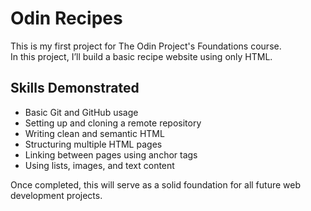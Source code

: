 # Odin Recipes

This is my first project for The Odin Project's Foundations course.  
In this project, I’ll build a basic recipe website using only HTML.

## Skills Demonstrated

- Basic Git and GitHub usage
- Setting up and cloning a remote repository
- Writing clean and semantic HTML
- Structuring multiple HTML pages
- Linking between pages using anchor tags
- Using lists, images, and text content

Once completed, this will serve as a solid foundation for all future web development projects.
